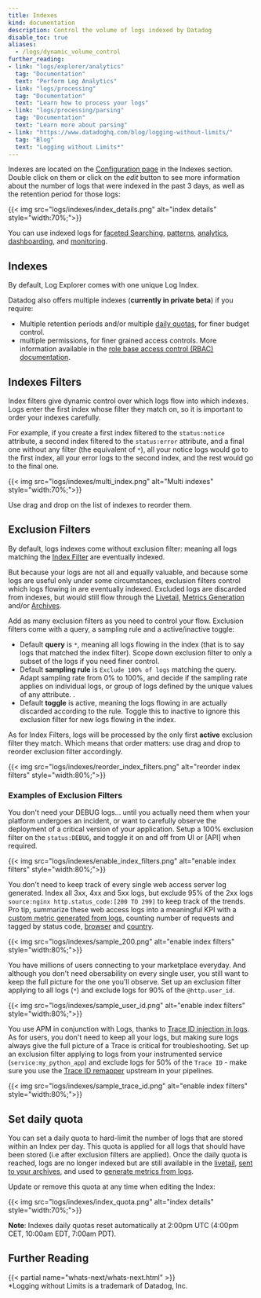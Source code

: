 ```yaml
---
title: Indexes
kind: documentation
description: Control the volume of logs indexed by Datadog
disable_toc: true
aliases:
  - /logs/dynamic_volume_control
further_reading:
- link: "logs/explorer/analytics"
  tag: "Documentation"
  text: "Perform Log Analytics"
- link: "logs/processing"
  tag: "Documentation"
  text: "Learn how to process your logs"
- link: "logs/processing/parsing"
  tag: "Documentation"
  text: "Learn more about parsing"
- link: "https://www.datadoghq.com/blog/logging-without-limits/"
  tag: "Blog"
  text: "Logging without Limits*"
---
```



Indexes are located on the [Configuration page][1] in the Indexes section. Double click on them or click on the *edit* button to see more information about the number of logs that were indexed in the past 3 days, as well as the retention period for those logs:

{{< img src="logs/indexes/index_details.png" alt="index details"  style="width:70%;">}}

You can use indexed logs for [faceted Searching][2], [patterns][11], [analytics][3], [dashboarding][4], and [monitoring][5]. 


## Indexes

By default, Log Explorer comes with one unique Log Index.

Datadog also offers multiple indexes (**currently in private beta**) if you require:

* Multiple retention periods and/or multiple [daily quotas](#set-daily-quota), for finer budget control.
* multiple permissions, for finer grained access controls. More information available in the [role base access control (RBAC) documentation][9].


## Indexes Filters

Index filters give dynamic control over which logs flow into which indexes. Logs enter the first index whose filter they match on, so it is important to order your indexes carefully.

For example, if you create a first index filtered to the `status:notice` attribute, a second index filtered to the `status:error` attribute, and a final one without any filter (the equivalent of `*`), all your notice logs would go to the first index, all your error logs to the second index, and the rest would go to the final one.

{{< img src="logs/indexes/multi_index.png" alt="Multi indexes"  style="width:70%;">}}

Use drag and drop on the list of indexes to reorder them.


## Exclusion Filters

By default, logs indexes come without exclusion filter: meaning all logs matching the [Index Filter](#indexes-filters) are eventually indexed.

But because your logs are not all and equally valuable, and because some logs are useful only under some circumstances, exclusion filters control which logs flowing in are eventually indexed. Excluded logs are discarded from indexes, but would still flow through the [Livetail][12], [Metrics Generation][13] and/or [Archives][14].

Add as many exclusion filters as you need to control your flow. Exclusion filters come with a query, a sampling rule and a active/inactive toggle:

* Default **query** is `*`, meaning all logs flowing in the index (that is to say logs that matched the index filter). Scope down exclusion filter to only a subset of the logs if you need finer control.  
* Default **sampling rule** is `Exclude 100% of logs` matching the query. Adapt sampling rate from 0% to 100%, and decide if the sampling rate applies on individual logs, or group of logs defined by the unique values of any attribute. . 
* Default **toggle** is active, meaning the logs flowing in are actually discarded according to the rule. Toggle this to inactive to ignore this exclusion filter for new logs flowing in the index. 

As for Index Filters, logs will be processed by the only first **active** exclusion filter they match. Which means that order matters: use drag and drop to reorder exclusion filter accordingly.

{{< img src="logs/indexes/reorder_index_filters.png" alt="reorder index filters"  style="width:80%;">}}


### Examples of Exclusion Filters

You don't need your DEBUG logs... until you actually need them when your platform undergoes an incident, or want to carefully observe the deployment of a critical version of your application. Setup a 100% exclusion filter on the `status:DEBUG`, and toggle it on and off from UI or [API] when required.


{{< img src="logs/indexes/enable_index_filters.png" alt="enable index filters"  style="width:80%;">}}


You don't need to keep track of every single web access server log generated. Index all 3xx, 4xx and 5xx logs, but exclude 95% of the 2xx logs `source:nginx http.status_code:[200 TO 299]` to keep track of the trends. Pro tip, summarize these web access logs into a meaningful KPI with a [custom metric generated from logs][14], counting number of requests and tagged by status code, [browser][17] and [country][16].

{{< img src="logs/indexes/sample_200.png" alt="enable index filters"  style="width:80%;">}}

You have millions of users connecting to your marketplace everyday. And although you don't need obersability on every single user, you still want to keep the full picture for the one you'll observe. Set up an exclusion filter applying to all logs (`*`) and exclude logs for 90% of the `@http.user_id`. 

{{< img src="logs/indexes/sample_user_id.png" alt="enable index filters"  style="width:80%;">}}

You use APM in conjunction with Logs, thanks to [Trace ID injection in logs][10]. As for users, you don't need to keep all your logs, but making sure logs always give the full picture of a Trace is critical for troubleshooting. Set up an exclusion filter applying to logs from your instrumented service (`service:my_python_app`) and exclude logs for 50% of the `Trace ID` - make sure you use the [Trace ID remapper][18] upstream in your pipelines. 

{{< img src="logs/indexes/sample_trace_id.png" alt="enable index filters"  style="width:80%;">}}


## Set daily quota

You can set a daily quota to hard-limit the number of logs that are stored within an Index per day. This quota is applied for all logs that should have been stored (i.e after exclusion filters are applied).
Once the daily quota is reached, logs are no longer indexed but are still available in the [livetail][6], [sent to your archives][7], and used to [generate metrics from logs][8].

Update or remove this quota at any time when editing the Index:

{{< img src="logs/indexes/index_quota.png" alt="index details"  style="width:70%;">}}

**Note**: Indexes daily quotas reset automatically at 2:00pm UTC (4:00pm CET, 10:00am EDT, 7:00am PDT).


## Further Reading

{{< partial name="whats-next/whats-next.html" >}}
<br>
*Logging without Limits is a trademark of Datadog, Inc.

[1]: /pipelines/indexes
[2]: /logs/explorer/?tab=facets#visualization
[3]: /logs/explorer/analytics
[4]: /logs/explorer/analytics/#dashboard
[5]: /monitors/monitor_types/log
[6]: https://docs.datadoghq.com/logs/live_tail/#overview
[7]: https://docs.datadoghq.com/logs/archives/
[8]: https://docs.datadoghq.com/logs/logs_to_metrics/
[9]: /account_management/rbac
[10]: /tracing/advanced/connect_logs_and_traces/?tab=java
[11]: /logs/explorer/patterns
[12]: /logs/live_tail
[13]: /logs/archives
[14]: /logs/logs_to_metrics
[15]: /api/?lang=bash#update-an-index
[16]: /logs/processing/processors/?tab=ui#geoip-parser
[17]: /logs/processing/processors/?tab=ui#user-agent-parser
[18]: /logs/processing/processors/?tab=ui#trace-remapper
